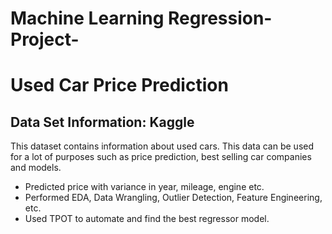 # Machine Learning Regression-Project-
# Used Car Price Prediction
## Data Set Information: Kaggle

This dataset contains information about used cars.
This data can be used for a lot of purposes such as price prediction, best selling car companies and models.


- Predicted price with variance in year, mileage, engine etc.
- Performed EDA, Data Wrangling, Outlier Detection, Feature Engineering, etc.
- Used TPOT to automate and find the best regressor model.
